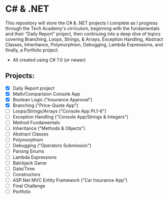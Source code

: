 # C# & .NET
This repository will store the C# & .NET projects I complete as I progress through the Tech Academy's cirriculum, beginning with the fundamentals and their "Daily Report" project, then continuing into a deep dive of topics covering Branching, Loops, Strings, & Arrays, Exception Handling, Abstract Classes, Inheritance, Polymorphism, Debugging, Lambda Expressions, and finally, a Portfolio project.
  - All created using C# 7.0 (or newer)

## Projects:
 - [x] Daily Report project
 - [x] Math/Comparision Console App
 - [x] Boolean Logic ("Insurance Approval")
 - [x] Branching ("Price-Quote App")
 - [ ] Loops/Strings/Arrays ("Console App Pt.1-6")
 - [ ] Exception Handling ("Console App/Strings & Integers")
 - [ ] Method Fundamentals
 - [ ] Inheritance ("Methods & Objects")
 - [ ] Abstract Classes
 - [ ] Polymorphism
 - [ ] Debugging ("Operators Submission")
 - [ ] Parsing Enums
 - [ ] Lambda Expressions
 - [ ] Balckjack Game
 - [ ] Date/Time
 - [ ] Constructors
 - [ ] ASP.Net MVC Entity Framework ("Car Insurance App")
 - [ ] Final Challenge
 - [ ] Portfolio
